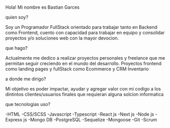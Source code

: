### 
Hola! Mi nombre es Bastian Garces

quien soy?

Soy un Programador FullStack orientado para trabajar tanto en Backend como Frontend, cuento con capacidad para trabajar
en equipo y consolidar proyectos y/o soluciones web con la mayor devocion.

que hago?

Actualmente me dedico a realizar proyectos personales y freelance que me permitan seguir creciendo en el mundo del
desarrollo. Proyectos frontend como landing pages y fullStack como Ecommerce y CRM Inventario 

a donde me dirigo?

Mi objetivo es poder impactar, ayudar y agregar valor con mi codigo a los dintintos clientes/usuarios finales que 
requieran alguna solcion informatica 


que tecnologias uso?

-HTML
-CSS/SCSS
-Javascript
-Typescript
-React js
-Next js
-Node js
-Express js
-Mongo DB
-PostgreSQL
-Sequelize
-Mongoose
-Git
-Scrum
